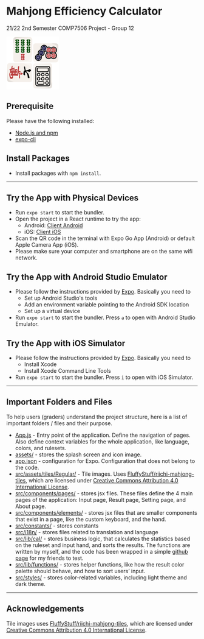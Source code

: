 # Mahjong Efficiency Calculator
21/22 2nd Semester COMP7506 Project - Group 12

![Icon](assets/icon.png)

## Prerequisite
Please have the following installed:
- [Node.js and npm](https://nodejs.org/en/download/)
- [expo-cli](https://docs.expo.dev/workflow/expo-cli/)


## Install Packages
- Install packages with `npm install`.

---

## Try the App with Physical Devices

- Run `expo start` to start the bundler.
- Open the project in a React runtime to try the app:
  - Android: [Client Android](https://play.google.com/store/apps/details?id=host.exp.exponent)
  - iOS: [Client iOS](https://apps.apple.com/app/apple-store/id982107779)
- Scan the QR code in the terminal with Expo Go App (Android) or default Apple Camera App (iOS).
- Please make sure your computer and smartphone are on the same wifi network.

## Try the App with Android Studio Emulator

- Please follow the instructions provided by [Expo](https://docs.expo.dev/workflow/android-studio-emulator/). Basically you need to 
  - Set up Android Studio's tools
  - Add an environment variable pointing to the Android SDK location
  - Set up a virtual device
- Run `expo start` to start the bundler. Press `a` to open with Android Studio Emulator.

## Try the App with iOS Simulator
- Please follow the instructions provided by [Expo](https://docs.expo.dev/workflow/ios-simulator/). Basically you need to
  - Install Xcode
  - Install Xcode Command Line Tools
- Run `expo start` to start the bundler. Press `i` to open with iOS Simulator.

---

## Important Folders and Files
To help users (graders) understand the project structure, here is a list of important folders / files and their purpose.

- [App.js](App.js) - Entry point of the application. Define the navigation of pages. Also define context variables for the whole application, like language, colors, and rulesets.
- [assets/](assets/) - stores the splash screen and icon image.
- [app.json](app.json) - configuration for Expo. Configuration that does not belong to the code.
- [src/assets/tiles/Regular/](src/assets/tiles/Regular/) - Tile images. Uses [FluffyStuff/riichi-mahjong-tiles](https://github.com/FluffyStuff/riichi-mahjong-tiles), which are licensed under [Creative Commons Attribution 4.0 International License](https://creativecommons.org/licenses/by/4.0/).
- [src/components/pages/](src/components/pages/) - stores jsx files. These files define the 4 main pages of the application: Input page, Result page, Setting page, and About page.
- [src/components/elements/](src/components/elements/) - stores jsx files that are smaller components that exist in a page, like the custom keyboard, and the hand.
- [src/constants/](src/constants/) - stores constants
- [src/i18n/](src/i18n/) - stores files related to translation and language
- [src/lib/cal/](src/lib/cal/) - stores business logic, that calculates the statistics based on the ruleset and input hand, and sorts the results. The functions are written by myself, and the code has been wrapped in a simple [github page](https://garyleung142857.github.io/cal-shanten-beta/) for my friends to test. 
- [src/lib/functions/](src/lib/functions/) - stores helper functions, like how the result color palette should behave, and how to sort users’ input.
- [src/styles/](src/styles/) - stores color-related variables, including light theme and dark theme.

---

## Acknowledgements
Tile images uses [FluffyStuff/riichi-mahjong-tiles](https://github.com/FluffyStuff/riichi-mahjong-tiles), which are licensed under [Creative Commons Attribution 4.0 International License](https://creativecommons.org/licenses/by/4.0/).